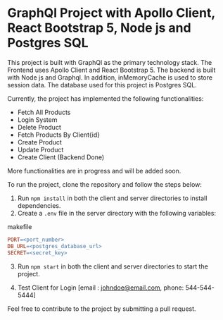 GraphQl Project with Apollo Client, React Bootstrap 5, Node js and Postgres SQL
===============================================================================

This project is built with GraphQl as the primary technology stack. The Frontend uses Apollo Client and React Bootstrap 5. The backend is built with Node js and Graphql. In addition, inMemoryCache is used to store session data. The database used for this project is Postgres SQL.

Currently, the project has implemented the following functionalities:

*   Fetch All Products
*   Login System
*   Delete Product
*   Fetch Products By Client{id}
*   Create Product
*   Update Product
*   Create Client (Backend Done)

More functionalities are in progress and will be added soon.

To run the project, clone the repository and follow the steps below:

1.  Run `npm install` in both the client and server directories to install dependencies.
2.  Create a `.env` file in the server directory with the following variables:

makefile

```makefile
PORT=<port_number>
DB_URL=<postgres_database_url>
SECRET=<secret_key>
```

3.  Run `npm start` in both the client and server directories to start the project.

4. Test Client for Login [email : johndoe@email.com, phone: 544-544-5444]

Feel free to contribute to the project by submitting a pull request.
